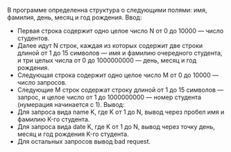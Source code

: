 В программе определенна структура о следующими полями: имя, фамилия, день, месяц и год рождения.
Ввод:
 - Первая строка содержит одно целое число N от 0 до 10000 — число студентов.
 - Далее идут N строк, каждая из которых содержит две строки длиной от 1 до 15 символов — имя и фамилию очередного студента, и три целых числа от 0 до 1000000000 — день, месяц и год рождения.
 - Следующая строка содержит одно целое число M от 0 до 10000 — число запросов.
 - Следующие M строк содержат строку длиной от 1 до 15 символов — запрос, и целое число от 1 до 1000000000 — номер студента (нумерация начинается с 1).
Вывод:
 - Для запроса вида name K, где K от 1 до N, вывод через пробел имя и фамилию K-го студента.
 - Для запроса вида date K, где K от 1 до N, вывод через точку день, месяц и год рождения K-го студента.
 - Для остальных запросов вывод bad request.
